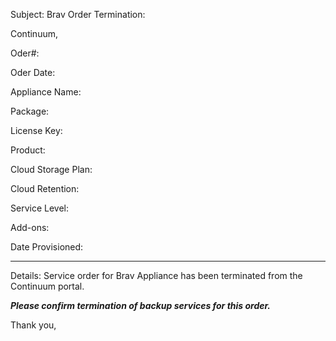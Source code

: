 Subject: Brav Order Termination: 

Continuum,

Oder#: 

Oder Date: 

Appliance Name: 

Package: 

License Key: 

Product: 

Cloud Storage Plan: 

Cloud Retention: 

Service Level: 

Add-ons:

Date Provisioned: 

----

Details: Service order for Brav Appliance has been terminated from the Continuum portal.

***Please confirm termination of backup services for this order.***

Thank you,